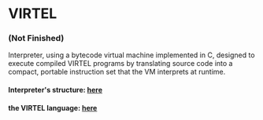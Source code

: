 # VIRTEL
### (Not Finished)
Interpreter, using a bytecode virtual machine implemented in C, designed to execute compiled VIRTEL programs by translating source code into a compact, portable instruction set that the VM interprets at runtime.

#### Interpreter's structure: [here](https://github.com/letv1nnn/VIRTEL/blob/main/info/interpreter_structure.md)
#### the VIRTEL language: [here](https://github.com/letv1nnn/VIRTEL/blob/main/info/language_syntax.md)

